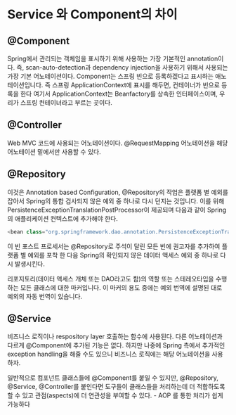 # Service 와 Component의 차이

## @Component

Spring에서 관리되는 객체임을 표시하기 위해 사용하는 가장 기본적인 annotation이다. 즉, scan-auto-detection과 dependency injection을 사용하기 위해서 사용되는 가장 기본 어노테이션이다.
Component는 스프링 빈으로 등록하겠다고 표시하는 애노테이션입니다. 즉 스프링 ApplicationContext에 표시를 해두면, 컨테이너가 빈으로 등록을 한다
여기서 ApplicationContext는 Beanfactory를 상속한 인터페이스이며, 우리가 스프링 컨테이너라고 부르는 곳이다.

## @Controller

Web MVC 코드에 사용되는 어노테이션이다. @RequestMapping 어노테이션을 해당 어노테이션 밑에서만 사용할 수 있다.

## @Repository

이것은 Annotation based Configuration, @Repository의 작업은 플랫폼 별 예외를 잡아서 Spring의 통합 검사되지 않은 예외 중 하나로 다시 던지는 것입니다. 이를 위해 PersistenceExceptionTranslationPostProcessor이 제공되며 다음과 같이 Spring의 애플리케이션 컨텍스트에 추가해야 한다.

```Java
<bean class="org.springframework.dao.annotation.PersistenceExceptionTranslationPostProcessor"/>
```

이 빈 포스트 프로세서는 @Repository로 주석이 달린 모든 빈에 권고자를 추가하여 플랫폼 별 예외를 포착 한 다음 Spring의 확인되지 않은 데이터 액세스 예외 중 하나로 다시 발생시킨다.

리포지토리(데이터 액세스 개체 또는 DAO라고도 함)의 역할 또는 스테레오타입을 수행하는 모든 클래스에 대한 마커입니다. 이 마커의 용도 중에는 예외 번역에 설명된 대로 예외의 자동 번역이 있습니다.

## @Service

비즈니스 로직이나 respository layer 호출하는 함수에 사용된다. 다른 어노테이션과 다르게 @Component에 추가된 기능은 없다. 하지만 나중에 Spring 측에서 추가적인 exception handling을 해줄 수도 있으니 비즈니스 로직에는 해당 어노테이션을 사용하자.

일반적으로 컴포넌트 클래스들에 @Component를 붙일 수 있지만, @Repository, @Service, @Controller를 붙인다면 도구들이 클래스들을 처리하는데 더 적합하도록 할 수 있고 관점(aspects)에 더 연관성을 부여할 수 있다. - AOP 를 통한 처리가 쉽게 가능하다
